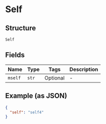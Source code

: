 
# Self

## Structure

`Self`

## Fields

| Name | Type | Tags | Description |
|  --- | --- | --- | --- |
| `mself` | `str` | Optional | - |

## Example (as JSON)

```json
{
  "self": "self4"
}
```


